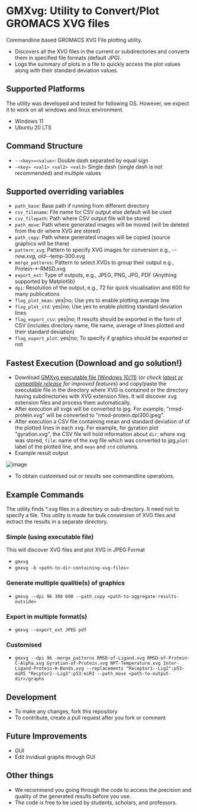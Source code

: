 
# GMXvg: Utility to Convert/Plot GROMACS XVG files

Commandline based GROMACS XVG File plotting utility.
* Discovers all the XVG files in the current or subdirectories and converts them in specified file formats (default JPG). 
* Logs the summary of plots in a file to quickly access the plot values along with their standard deviation values.

## Supported Platforms

The utility was developed and tested for following OS. However, we expect it to work on all windows and linux environment.

* Windows 11
* Ubuntu 20 LTS


## Command Structure

* `--<key>=<value>`: Double dash separated by equal sign
* `-<key> <val1> <val2> <val3>` Single dash (single dash is not recommended) and multiple values

## Supported overriding variables

  * `path_base`: Base path if running from different directory
  * `csv_filename`: File name for CSV output else default will be used
  * `csv_filepath`: Path where CSV output file will be stored
  * `path_move`: Path where generated images will be moved (will be deleted from the dir where XVG are stored)
  * `path_copy`: Path where generated images will be copied (source graphics will be there)
  * `pattern_xvg`: Pattern to specify XVG images for conversion e.g., *--new.xvg, old-*-temp-300.xvg
  * `merge_patterns`: Pattern to select XVGs to group their output e.g., Protein-*-RMSD.xvg
  * `export_ext`: Type of outputs, e.g., JPEG, PNG, JPG, PDF (Anything supported by Matplotlib)
  * `dpi`: Resolution of the output, e.g., 72 for quick visualisation and 600 for many publications
  * `flag_plot_mean`: yes|no; Use yes to enable plotting average line
  * `flag_plot_std`: yes|no; Use yes to enable plotting standard deviation lines
  * `flag_export_csv`: yes|no; If results should be exported in the form of CSV (includes directory name, file name, average of lines plotted and their standard deviation)
  * `flag_export_plot`: yes|no; To specify if graphics should be exported or not

## Fastest Execution (Download and go solution!)

* Download [GMXvg executable file (Windows 10/11)](https://github.com/TheBiomics/GMXvg/releases/download/v0.3/gmxvg-win-v0.3.exe) (_or check [latest or compatible release](https://github.com/TheBiomics/GMXvg/releases) for improved features_) and copy/paste the executable file in the directory where XVG is contained or the directory having subdirectories with XVG extension files. It will discover xvg extension files and process them automatically.
* After execution all xvgs will be converted to jpg. For example, "rmsd-protein.xvg" will be converted to "rmsd-protein.dpi300.jpeg". 
* After execution a CSV file containing mean and standard deviation of of the plotted lines in each xvg. For example, for gyration plot "gyration.xvg", the CSV file will hold information about `dir`: where xvg was stored, `file`: name of the xvg file which was converted to jpg,`plot`: label of the plotted line, and `mean` and `std` columns. 
* Example result output

![image](https://user-images.githubusercontent.com/87003331/168798303-330a9d46-2fed-4a53-b05f-35307b3a939f.png)
  
* To obtain customised out or results see commandline operations.

## Example Commands

The utility finds *.xvg files in a directory or sub-directory. It need not to specify a file. This utility is made for bulk conversion of XVG files and extract the results in a separate directory.
### Simple (using executable file)
This will discover XVG files and plot XVG in JPEG Format
* `gmxvg`
* `gmxvg -b <path-to-dir-containing-xvg-files>`

### Generate multiple qualitie(s) of graphics
* `gmxvg --dpi 96 300 600 --path_copy <path-to-aggregate-results-outside>`

### Export in multiple format(s)
* `gmxvg --export_ext JPEG pdf`

### Customised
* `gmxvg --dpi 96 -merge_patterns RMSD-of-Ligand.xvg RMSD-of-Protein-C-Alpha.xvg Gyration-of-Protein.xvg NPT-Temperature.xvg Inter-Ligand-Protein-H-Bonds.xvg --replacements "Receptor1--Lig2":p53-miR5 "Recptor2--Lig3":p53-miR3 --path_move <path-to-output-dir>/graphs`

## Development

* To make any changes, fork this repository
* To contribute, create a pull request after you fork or comment

## Future Improvements

* GUI
* Edit invidiual graphs through GUI

## Other things
* We recommend you going through the code to access the precision and quality of the generated results before you use.
* The code is free to be used by students, scholars, and professors.
